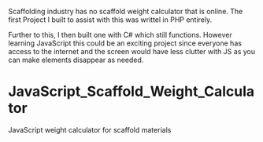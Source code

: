 Scaffolding industry has no scaffold weight calculator that is online. The first Project I built to assist with this was writtel in PHP entirely.

Further to this, I then built one with C# which still functions. However learning JavaScript this could be an exciting project since everyone has access to the internet and the screen would have less clutter with JS as you can make elements disappear as needed.

# JavaScript_Scaffold_Weight_Calculator

JavaScript weight calculator for scaffold materials
